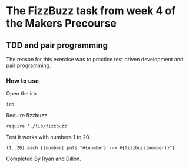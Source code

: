 # The FizzBuzz task from week 4 of the Makers Precourse

## TDD and pair programming
The reason for this exercise was to practice test driven development and pair programming. 

### How to use
Open the irb
```shell
irb
```

Require fizzbuzz
```irb
require './lib/fizzbuzz'
```

Test it works with numbers 1 to 20.
```irb
(1..20).each {|number| puts "#{number} --> #{fizzbuzz(number)}"}
```


Completed By Ryan and Dillon.
